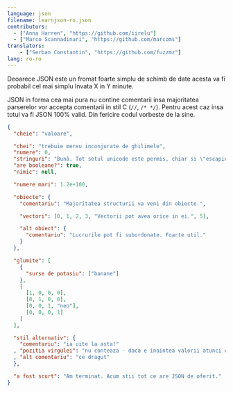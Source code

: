 ```yaml
---
language: json
filename: learnjson-ro.json
contributors:
  - ["Anna Harren", "https://github.com/iirelu"]
  - ["Marco Scannadinari", "https://github.com/marcoms"]
translators:
    - ["Serban Constantin", "https://github.com/fuzzmz"]
lang: ro-ro
---
```


Deoarece JSON este un fromat foarte simplu de schimb de date acesta va fi
probabil cel mai simplu Invata X in Y minute.

JSON in forma cea mai pura nu contine comentarii insa majoritatea parserelor
vor accepta comentarii in stil C (`//`, `/* */`). Pentru acest caz insa totul
va fi JSON 100% valid. Din fericire codul vorbeste de la sine.

```json
{
  "cheie": "valoare",

  "chei": "trebuie mereu inconjurate de ghilimele",
  "numere": 0,
  "stringuri": "Bunã. Tot setul unicode este permis, chiar si \"escaping\".",
  "are booleane?": true,
  "nimic": null,

  "numere mari": 1.2e+100,

  "obiecte": {
    "comentariu": "Majoritatea structurii va veni din obiecte.",

    "vectori": [0, 1, 2, 3, "Vectorii pot avea orice in ei.", 5],

    "alt obiect": {
      "comentariu": "Lucrurile pot fi subordonate. Foarte util."
    }
  },

  "glumite": [
    {
      "surse de potasiu": ["banane"]
    },
    [
      [1, 0, 0, 0],
      [0, 1, 0, 0],
      [0, 0, 1, "neo"],
      [0, 0, 0, 1]
    ]
  ],

  "stil alternativ": {
    "comentariu": "ia uite la asta!"
  , "pozitia virgulei": "nu conteaza - daca e inaintea valorii atunci e valida"
  , "alt comentariu": "ce dragut"
  },

  "a fost scurt": "Am terminat. Acum stii tot ce are JSON de oferit."
}
```

